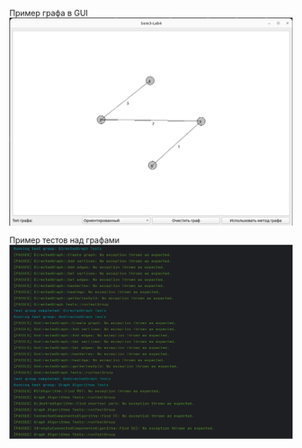 Пример графа в GUI
![til](img/gui_graph_example.png)


Пример тестов над графами
![til](img/tests.png)
